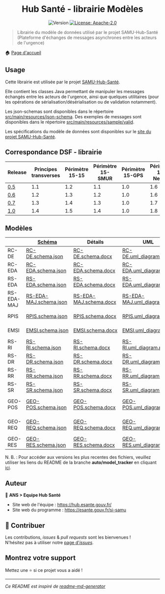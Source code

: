 <h1 align="center">Hub Santé - librairie Modèles</h1>
<p align="center">
  <img alt="Version" src="https://img.shields.io/badge/version-0.3-blue.svg?cacheSeconds=2592000" />
  <a href="#" target="_blank">
    <img alt="License: Apache-2.0" src="https://img.shields.io/badge/License-Apache_2.0-yellow.svg" />
  </a>
</p>

> Librairie du modèle de données utilisé par le projet SAMU-Hub-Santé (Plateforme d'échanges de messages asynchrones entre les acteurs de l'urgence)

🏠 [Page d'accueil](https://github.com/ansforge/SAMU-Hub-Modeles)

## Usage

Cette librairie est utilisée par le projet [SAMU-Hub-Santé](https://github/.com/ansforge/SAMU-Hub-Sante).

Elle contient les classes Java permettant de manipuler les messages échangés entre les acteurs de l'urgence, ainsi que quelques utilitaires (pour les opérations de sérialisation/désérialisation ou de validation notamment).

Les json-schemas sont disponibles dans le répertoire [src/main/resources/json-schema](src/main/resources/json-schema).
Des exemples de messages sont disponibles dans le répertoire [src/main/resources/sample/valid](src/main/resources/sample/valid).

Les spécifications du modèle de données sont disponibles sur le [site du projet SAMU-Hub-Santé](https://hub.esante.gouv.fr/).

## Correspondance DSF - librairie

|Release|Principes transverses|Périmètre 15-15|Périmètre 15-SMUR|Périmètre 15-GPS|Périmètre 15-NexSIS|
|-|-|-|-|-|-|
|[0.5](https://github.com/ansforge/SAMU-Hub-Modeles/tree/0.5.1)|1.1|1.2|1.1|1.0|1.6|
|[0.6](https://github.com/ansforge/SAMU-Hub-Modeles/tree/0.6.0)|1.2|1.3|1.2|1.0|1.6|
|[0.7](https://github.com/ansforge/SAMU-Hub-Modeles/tree/0.7.0)|1.3|1.4|1.3|1.0|1.7|
|[1.0](https://github.com/ansforge/SAMU-Hub-Modeles/tree/1.0)|1.4|1.5|1.4|1.0|1.8|

## Modèles

||[Schéma](src/main/resources/json-schema/)|Détails|UML|[Exemples](src/main/resources/sample/examples/)|
|-|-|-|-|-|
|RC-DE|[RC-DE.schema.json](src/main/resources/json-schema/RC-DE.schema.json)|[RC-DE.schema.docx](csv_parser/out/RC-DE/RC-DE.schema.docx)|[RC-DE.uml_diagram.pdf](csv_parser/out/RC-DE/RC-DE.uml_diagram.pdf)|-|
|RC-EDA|[RC-EDA.schema.json](src/main/resources/json-schema/RC-EDA.schema.json)|[RC-EDA.schema.docx](csv_parser/out/RC-EDA/RC-EDA.schema.docx)|[RC-EDA.uml_diagram.pdf](csv_parser/out/RC-EDA/RC-EDA.uml_diagram.pdf)|[Exemples RC-EDA](src/main/resources/sample/examples/RC-EDA/)|
|RS-EDA|[RS-EDA.schema.json](src/main/resources/json-schema/RS-EDA.schema.json)|[RS-EDA.schema.docx](csv_parser/out/RS-EDA/RS-EDA.schema.docx)|[RS-EDA.uml_diagram.pdf](csv_parser/out/RS-EDA/RS-EDA.uml_diagram.pdf)|[Exemples RS-EDA](src/main/resources/sample/examples/RS-EDA/)|
|RS-EDA-MAJ|[RS-EDA-MAJ.schema.json](src/main/resources/json-schema/RS-EDA-MAJ.schema.json)|[RS-EDA-MAJ.schema.docx](csv_parser/out/RS-EDA-MAJ/RS-EDA-MAJ.schema.docx)|[RS-EDA-MAJ.uml_diagram.pdf](csv_parser/out/RS-EDA-MAJ/RS-EDA-MAJ.uml_diagram.pdf)|[Exemples RS-EDA-MAJ](src/main/resources/sample/examples/RS-EDA-MAJ/)|
|RPIS|[RPIS.schema.json](src/main/resources/json-schema/RPIS.schema.json)|[RPIS.schema.docx](csv_parser/out/RPIS/RPIS.schema.docx)|[RPIS.uml_diagram.pdf](csv_parser/out/RPIS/RPIS.uml_diagram.pdf)|[Exemples RPIS](src/main/resources/sample/examples/RPIS/)|
|EMSI|[EMSI.schema.json](src/main/resources/json-schema/EMSI.schema.json)|[EMSI.schema.docx](csv_parser/out/EMSI/EMSI.schema.docx)|[EMSI.uml_diagram.pdf](csv_parser/out/EMSI/EMSI.uml_diagram.pdf)|[Exemples EMSI](src/main/resources/sample/examples/EMSI/)|
|RS-RI|[RS-RI.schema.json](src/main/resources/json-schema/RS-RI.schema.json)|[RS-RI.schema.docx](csv_parser/out/RS-RI/RS-RI.schema.docx)|[RS-RI.uml_diagram.pdf](csv_parser/out/RS-RI/RS-RI.uml_diagram.pdf)|[Exemples RS-RI](src/main/resources/sample/examples/RS-RI/)|
|RS-DR|[RS-DR.schema.json](src/main/resources/json-schema/RS-DR.schema.json)|[RS-DR.schema.docx](csv_parser/out/RS-DR/RS-DR.schema.docx)|[RS-DR.uml_diagram.pdf](csv_parser/out/RS-DR/RS-DR.uml_diagram.pdf)|[Exemples RS-DR](src/main/resources/sample/examples/RS-DR/)|
|RS-RR|[RS-RR.schema.json](src/main/resources/json-schema/RS-RR.schema.json)|[RS-RR.schema.docx](csv_parser/out/RS-RR/RS-RR.schema.docx)|[RS-RR.uml_diagram.pdf](csv_parser/out/RS-RR/RS-RR.uml_diagram.pdf)|[Exemples RS-RR](src/main/resources/sample/examples/RS-RR/)|
|RS-SR|[RS-SR.schema.json](src/main/resources/json-schema/RS-SR.schema.json)|[RS-SR.schema.docx](csv_parser/out/RS-SR/RS-SR.schema.docx)|[RS-SR.uml_diagram.pdf](csv_parser/out/RS-SR/RS-SR.uml_diagram.pdf)|[Exemples RS-SR](src/main/resources/sample/examples/RS-SR/)|
|GEO-POS|[GEO-POS.schema.json](src/main/resources/json-schema/GEO-POS.schema.json)|[GEO-POS.schema.docx](csv_parser/out/GEO-POS/GEO-POS.schema.docx)|[GEO-POS.uml_diagram.pdf](csv_parser/out/GEO-POS/GEO-POS.uml_diagram.pdf)|[Exemples GEO-POS](src/main/resources/sample/examples/GEO-POS/)|
|GEO-REQ|[GEO-REQ.schema.json](src/main/resources/json-schema/GEO-REQ.schema.json)|[GEO-REQ.schema.docx](csv_parser/out/GEO-REQ/GEO-REQ.schema.docx)|[GEO-REQ.uml_diagram.pdf](csv_parser/out/GEO-REQ/GEO-REQ.uml_diagram.pdf)|[Exemples GEO-REQ](src/main/resources/sample/examples/GEO-REQ/)|
|GEO-RES|[GEO-RES.schema.json](src/main/resources/json-schema/GEO-RES.schema.json)|[GEO-RES.schema.docx](csv_parser/out/GEO-RES/GEO-RES.schema.docx)|[GEO-RES.uml_diagram.pdf](csv_parser/out/GEO-RES/GEO-RES.uml_diagram.pdf)|[Exemples GEO-RES](src/main/resources/sample/examples/GEO-RES/)|

N. B. : Pour accéder aux versions les plus recentes des fichiers, veuillez utiliser les liens du README de la branche **auto/model_tracker** en cliquant [ici](https://github.com/ansforge/SAMU-Hub-Modeles/tree/auto/model_tracker?tab=readme-ov-file#modèles).

## Auteur

👤 **ANS > Equipe Hub Santé**

* Site web de l'équipe : https://hub.esante.gouv.fr/
* Site web du programme : https://esante.gouv.fr/si-samu

## 🤝 Contribuer

Les contributions, *issues* & *pull requests* sont les bienvenues !
<br />N'hésitez pas à utiliser notre [page d'*issues*](https://github.com/ansforge/SAMU-Hub-Modeles/issues).

## Montrez votre support

Mettez une ⭐️ si ce projet vous a aidé !

***
_Ce README est inspiré de [readme-md-generator](https://github.com/kefranabg/readme-md-generator)_
